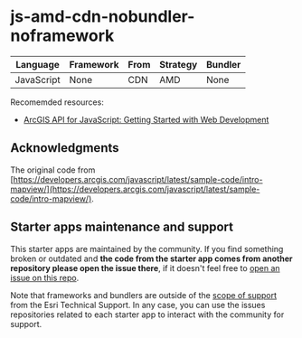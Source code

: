 # js-amd-cdn-nobundler-noframework

|Language|Framework|From|Strategy|Bundler|
|---|---|---|---|---|
|JavaScript|None|CDN|AMD|None|

Recomemded resources:

* [ArcGIS API for JavaScript: Getting Started with Web Development](https://www.youtube.com/watch?v=z9kIZjUjsZ4&list=PLahIW2YFPQd6Uu9u3kRTgGo-HxONKDTi1&index=28)

## Acknowledgments

The original code from [https://developers.arcgis.com/javascript/latest/sample-code/intro-mapview/](https://developers.arcgis.com/javascript/latest/sample-code/intro-mapview/).

## Starter apps maintenance and support

This starter apps are maintained by the community. If you find something broken or outdated and **the code from the starter app comes from another repository please open the issue there**, if it doesn't feel free to [open an issue on this repo](https://github.com/hhkaos/arcgis-js-api-starter-apps/issues).

Note that frameworks and bundlers are outside of the [scope of support](https://support.esri.com/en/supportscope) from the Esri Technical Support. In any case, you can use the issues repositories related to each starter app to interact with the community for support.
